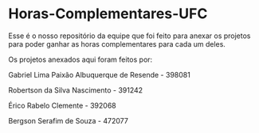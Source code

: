 # Horas-Complementares-UFC

Esse é o nosso repositório da equipe que foi feito para anexar os projetos para poder ganhar as horas complementares para cada um deles.

Os projetos anexados aqui foram feitos por:

Gabriel Lima Paixão Albuquerque de Resende - 398081

Robertson da Silva Nascimento - 391242

Érico Rabelo Clemente - 392068

Bergson Serafim de Souza - 472077
